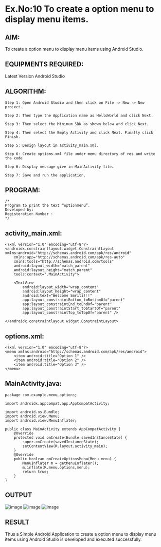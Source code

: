 # Ex.No:10 To create a option menu to display menu items.


## AIM:

To create a option menu to display menu items using Android Studio.

## EQUIPMENTS REQUIRED:

Latest Version Android Studio

## ALGORITHM:
```
Step 1: Open Android Studio and then click on File -> New -> New project.

Step 2: Then type the Application name as HelloWorld and click Next.

Step 3: Then select the Minimum SDK as shown below and click Next.

Step 4: Then select the Empty Activity and click Next. Finally click Finish.

Step 5: Design layout in activity_main.xml.

Step 6: Create options.xml file under menu directory of res and write the code

Step 6: Display message give in MainActivity file.

Step 7: Save and run the application.
```


## PROGRAM:
```
/*
Program to print the text “optionmenu”.
Developed by:
Registeration Number :
*/
```
## activity_main.xml:
```
<?xml version="1.0" encoding="utf-8"?>
<androidx.constraintlayout.widget.ConstraintLayout xmlns:android="http://schemas.android.com/apk/res/android"
    xmlns:app="http://schemas.android.com/apk/res-auto"
    xmlns:tools="http://schemas.android.com/tools"
    android:layout_width="match_parent"
    android:layout_height="match_parent"
    tools:context=".MainActivity">

    <TextView
        android:layout_width="wrap_content"
        android:layout_height="wrap_content"
        android:text="Welcome Smriti!!!"
        app:layout_constraintBottom_toBottomOf="parent"
        app:layout_constraintEnd_toEndOf="parent"
        app:layout_constraintStart_toStartOf="parent"
        app:layout_constraintTop_toTopOf="parent" />

</androidx.constraintlayout.widget.ConstraintLayout>
```
## options.xml:
```
<?xml version="1.0" encoding="utf-8"?>
<menu xmlns:android="http://schemas.android.com/apk/res/android">
    <item android:title="Option 1" />
    <item android:title="Option 2" />
    <item android:title="Option 3" />
</menu>
```
## MainActivity.java:
```
package com.example.menu_options;

import androidx.appcompat.app.AppCompatActivity;

import android.os.Bundle;
import android.view.Menu;
import android.view.MenuInflater;

public class MainActivity extends AppCompatActivity {
    @Override
    protected void onCreate(Bundle savedInstanceState) {
        super.onCreate(savedInstanceState);
        setContentView(R.layout.activity_main);
    }
    @Override
    public boolean onCreateOptionsMenu(Menu menu) {
        MenuInflater m = getMenuInflater();
        m.inflate(R.menu.options,menu);
        return true;
    }
}
```

## OUTPUT
![image](https://github.com/smriti1910/MenuOptions/assets/133334803/b4073ecd-7f90-4fa9-a25e-3ec484f3d5f7)
![image](https://github.com/smriti1910/MenuOptions/assets/133334803/f0b74a78-c5c6-4209-bee5-d1bdaaeebb4e)
![image](https://github.com/smriti1910/MenuOptions/assets/133334803/3b7dfc2a-bad3-41f0-8946-34952ae3251b)




## RESULT
Thus a Simple Android Application to create a option menu to display menu items using Android Studio is developed and executed successfully.

